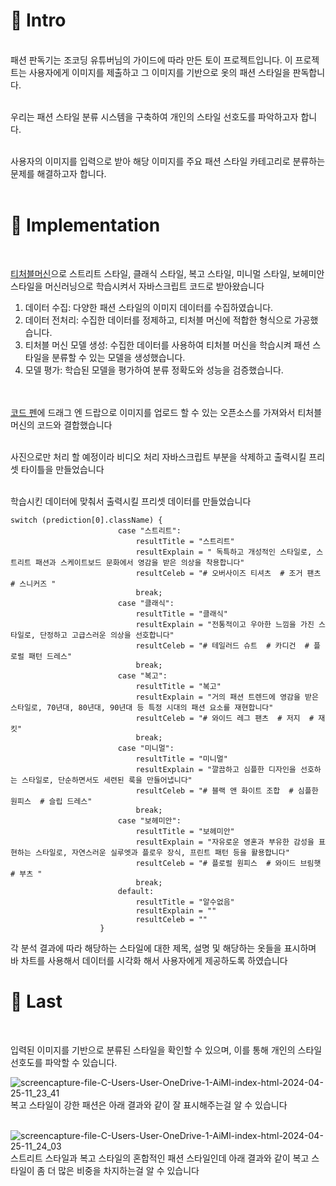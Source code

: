 <h1>📌 Intro</h1><br>
패션 판독기는 조코딩 유튜버님의 가이드에 따라 만든 토이 프로젝트입니다. 이 프로젝트는 사용자에게 이미지를 제출하고 그 이미지를 기반으로 옷의 패션 스타일을 판독합니다.<br><br>

우리는 패션 스타일 분류 시스템을 구축하여 개인의 스타일 선호도를 파악하고자 합니다. <br><br>

사용자의 이미지를 입력으로 받아 해당 이미지를 주요 패션 스타일 카테고리로 분류하는 문제를 해결하고자 합니다.<br><br>


<h1>📌 Implementation</h1><br>

<a href="https://teachablemachine.withgoogle.com/models/T6def4dBV/">티처블머신</a>으로 스트리트 스타일, 클래식 스타일, 복고 스타일, 미니멀 스타일, 보헤미안 스타일을 머신러닝으로 학습시켜서 자바스크립트 코드로 받아왔습니다
<ol>
 <li>데이터 수집: 다양한 패션 스타일의 이미지 데이터를 수집하였습니다.</li>

 <li>데이터 전처리: 수집한 데이터를 정제하고, 티처블 머신에 적합한 형식으로 가공했습니다.</li>

 <li>티처블 머신 모델 생성: 수집한 데이터를 사용하여 티처블 머신을 학습시켜 패션 스타일을 분류할 수 있는 모델을 생성했습니다.</li>

 <li>모델 평가: 학습된 모델을 평가하여 분류 정확도와 성능을 검증했습니다.</li>
</ol>
<br><br>
<a href="https://codepen.io/aaronvanston/pen/yNYOXR">코드 펜</a>에 드래그 엔 드랍으로 이미지를 업로드 할 수 있는 오픈소스를 가져와서 티처블머신의 코드와 결합했습니다<br><br>

사진으로만 처리 할 예정이라 비디오 처리 자바스크립트 부분을 삭제하고 출력시킬 프리셋 타이틀을 만들었습니다<br><br>

학습시킨 데이터에 맞춰서 출력시킬 프리셋 데이터를 만들었습니다

```
switch (prediction[0].className) {
                        case "스트리트":
                            resultTitle = "스트리트"
                            resultExplain = " 독특하고 개성적인 스타일로, 스트리트 패션과 스케이트보드 문화에서 영감을 받은 의상을 착용합니다"
                            resultCeleb = "# 오버사이즈 티셔츠  # 조거 팬츠  # 스니커즈 "
                            break;
                        case "클래식":
                            resultTitle = "클래식"
                            resultExplain = "전통적이고 우아한 느낌을 가진 스타일로, 단정하고 고급스러운 의상을 선호합니다"
                            resultCeleb = "# 테일러드 슈트  # 카디건  # 플로럴 패턴 드레스"
                            break;
                        case "복고":
                            resultTitle = "복고"
                            resultExplain = "거의 패션 트렌드에 영감을 받은 스타일로, 70년대, 80년대, 90년대 등 특정 시대의 패션 요소를 재현합니다"
                            resultCeleb = "# 와이드 레그 팬츠  # 저지  # 재킷"
                            break;
                        case "미니멀":
                            resultTitle = "미니멀"
                            resultExplain = "깔끔하고 심플한 디자인을 선호하는 스타일로, 단순하면서도 세련된 룩을 만들어냅니다"
                            resultCeleb = "# 블랙 앤 화이트 조합  # 심플한 원피스  # 슬립 드레스"
                            break;
                        case "보헤미안":
                            resultTitle = "보헤미안"
                            resultExplain = "자유로운 영혼과 부유한 감성을 표현하는 스타일로, 자연스러운 실루엣과 플로우 장식, 프린트 패턴 등을 활용합니다"
                            resultCeleb = "# 플로럴 원피스  # 와이드 브림햇  # 부츠 "
                            break;
                        default:
                            resultTitle = "알수없음"
                            resultExplain = ""
                            resultCeleb = ""
                    }
```

각 분석 결과에 따라 해당하는 스타일에 대한 제목, 설명 및 해당하는 옷들을 표시하며 바 차트를 사용해서 데이터를 시각화 해서 사용자에게 제공하도록 하였습니다

<h1>📌 Last </h1><br>

입력된 이미지를 기반으로 분류된 스타일을 확인할 수 있으며, 이를 통해 개인의 스타일 선호도를 파악할 수 있습니다.

![screencapture-file-C-Users-User-OneDrive-1-AiMl-index-html-2024-04-25-11_23_41](https://github.com/TEEPUT/AI_FashionReader/assets/129711481/5de04f78-5010-406d-8b25-8ad542336eef)
복고 스타일이 강한 패션은 아래 결과와 같이 잘 표시해주는걸 알 수 있습니다 <br><br>

![screencapture-file-C-Users-User-OneDrive-1-AiMl-index-html-2024-04-25-11_24_03](https://github.com/TEEPUT/AI_FashionReader/assets/129711481/8fdfa90d-4acf-45bb-8494-02c88f5d2617)
스트리트 스타일과 복고 스타일의 혼합적인 패션 스타일인데 아래 결과와 같이 복고 스타일이 좀 더 많은 비중을 차지하는걸 알 수 있습니다




